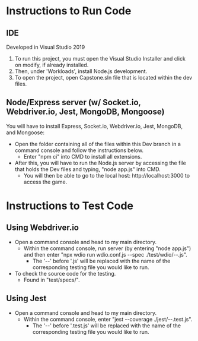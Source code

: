 # Instructions to Run Code
## IDE
Developed in Visual Studio 2019
 1. To run this project, you must open the Visual Studio Installer and click on modify, if already installed.
 2. Then, under 'Workloads', install Node.js development.
 3. To open the project, open Capstone.sln file that is located within the dev files.

## Node/Express server (w/ Socket.io, Webdriver.io, Jest, MongoDB, Mongoose)
You will have to install Express, Socket.io, Webdriver.io, Jest, MongoDB, and Mongoose:
- Open the folder containing all of the files within this Dev branch in a command console and follow the instructions below.
  - Enter "npm ci" into CMD to install all extensions.
- After this, you will have to run the Node.js server by accessing the file that holds the Dev files and typing, "node app.js" into CMD.
  - You will then be able to go to the local host: http://localhost:3000 to access the game.

# Instructions to Test Code 
## Using Webdriver.io
- Open a command console and head to my main directory.
  - Within the command console, run server (by entering "node app.js") and then enter "npx wdio run wdio.conf.js --spec ./test/wdio/--.js".
  	- The '--' before '.js' will be replaced with the name of the corresponding testing file you would like to run.
- To check the source code for the testing.
  - Found in "test/specs/".
## Using Jest
- Open a command console and head to my main directory.
  - Within the command console, enter "jest --coverage ./jest/--.test.js".
  	- The '--' before '.test.js' will be replaced with the name of the corresponding testing file you would like to run.
